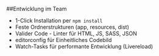 ##Entwicklung im Team

* 1-Click Installation per `npm install` 
* Feste Ordnerstrukturen (app, resources, dist)
* Valider Code - Linter für HTML, JS, SASS, JSON
* editorconfig für Einheitliches Codebild
* Watch-Tasks für performante Entwicklung (Livereload)
